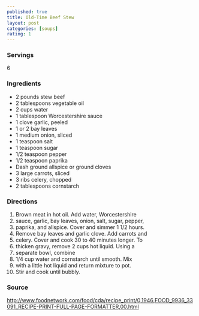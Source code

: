 ```yaml
---
published: true
title: Old-Time Beef Stew
layout: post
categories: [soups]
rating: 1
---
```

### Servings
6

### Ingredients
- 2 pounds stew beef
- 2 tablespoons vegetable oil
- 2 cups water
- 1 tablespoon Worcestershire sauce
- 1 clove garlic, peeled
- 1 or 2 bay leaves
- 1 medium onion, sliced
- 1 teaspoon salt
- 1 teaspoon sugar
- 1/2 teaspoon pepper
- 1/2 teaspoon paprika
- Dash ground allspice or ground cloves
- 3 large carrots, sliced
- 3 ribs celery, chopped
- 2 tablespoons cornstarch

### Directions
1. Brown meat in hot oil. Add water, Worcestershire
2. sauce, garlic, bay leaves, onion, salt, sugar, pepper,
3. paprika, and allspice. Cover and simmer 1 1/2 hours.
4. Remove bay leaves and garlic clove. Add carrots and
5. celery. Cover and cook 30 to 40 minutes longer. To
6. thicken gravy, remove 2 cups hot liquid. Using a
7. separate bowl, combine
8. 1/4 cup water and cornstarch until smooth. Mix
9. with a little hot liquid and return mixture to pot.
10. Stir and cook until bubbly.

### Source
<a href="http://www.foodnetwork.com/food/cda/recipe_print/0,1946,FOOD_9936_33091_RECIPE-PRINT-FULL-PAGE-FORMATTER,00.html" target="new">http://www.foodnetwork.com/food/cda/recipe_print/0,1946,FOOD_9936_33091_RECIPE-PRINT-FULL-PAGE-FORMATTER,00.html</a>
